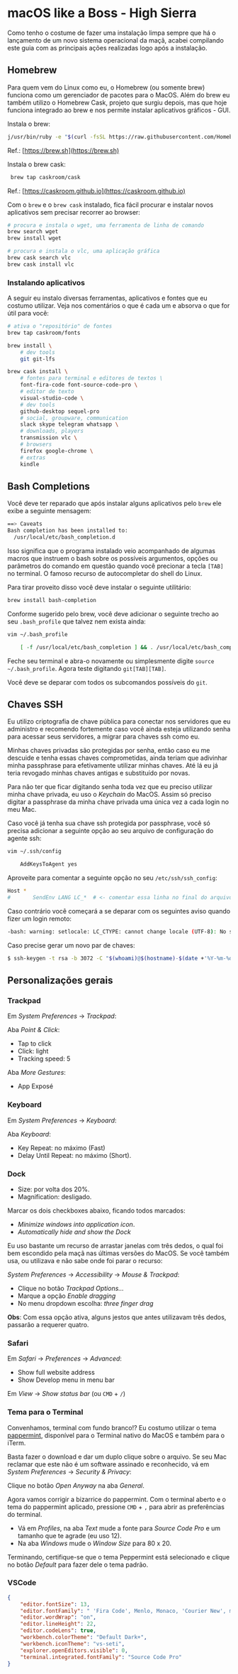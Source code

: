 # macOS like a Boss - High Sierra

Como tenho o costume de fazer uma instalação limpa sempre que há o lançamento de um novo sistema operacional da maçã, acabei compilando este guia com as principais ações realizadas logo após a instalação.




## Homebrew

Para quem vem do Linux como eu, o Homebrew (ou somente brew) funciona como um gerenciador de pacotes para o MacOS. Além do brew eu também utilizo o Homebrew Cask, projeto que surgiu depois, mas que hoje funciona integrado ao brew e nos permite instalar aplicativos gráficos - GUI.

Instala o brew:

```bash
j/usr/bin/ruby -e "$(curl -fsSL https://raw.githubusercontent.com/Homebrew/install/master/install)"
```

Ref.: [https://brew.sh](https://brew.sh)

Instala o brew cask:

```bash
 brew tap caskroom/cask
```

 Ref.: [https://caskroom.github.io](https://caskroom.github.io)

Com o `brew` e o `brew cask` instalado, fica fácil procurar e instalar novos aplicativos sem precisar recorrer ao browser:

```bash
# procura e instala o wget, uma ferramenta de linha de comando
brew search wget
brew install wget

# procura e instala o vlc, uma aplicação gráfica
brew cask search vlc
brew cask install vlc

```

### Instalando aplicativos

A seguir eu instalo diversas ferramentas, aplicativos e fontes que eu costumo utilizar. Veja nos comentários o que é cada um e absorva o que for útil para você:

```bash
# ativa o "repositório" de fontes
brew tap caskroom/fonts

brew install \
    # dev tools
    git git-lfs

brew cask install \
    # fontes para terminal e editores de textos \
    font-fira-code font-source-code-pro \
    # editor de texto
    visual-studio-code \
    # dev tools
    github-desktop sequel-pro
    # social, groupware, communication
    slack skype telegram whatsapp \
    # downloads, players
    transmission vlc \
    # browsers
    firefox google-chrome \
    # extras
    kindle

```


## Bash Completions

Você deve ter reparado que após instalar alguns aplicativos pelo `brew` ele exibe a seguinte mensagem:

```bash
==> Caveats
Bash completion has been installed to:
  /usr/local/etc/bash_completion.d
```

Isso significa que o programa instalado veio acompanhado de algumas macros que instruem o bash sobre os possíveis argumentos, opções ou parâmetros do comando em questão quando você precionar a tecla `[TAB]` no terminal. O famoso recurso de autocompletar do shell do Linux.

Para tirar proveito disso você deve instalar o seguinte utilitário:

```bash
brew install bash-completion
```

Conforme sugerido pelo brew, você deve adicionar o seguinte trecho ao seu `.bash_profile` que talvez nem exista ainda:

```bash
vim ~/.bash_profile

    [ -f /usr/local/etc/bash_completion ] && . /usr/local/etc/bash_completion

```

Feche seu terminal e abra-o novamente ou simplesmente digite `source ~/.bash_profile`.
Agora teste digitando `git[TAB][TAB]`. 

Você deve se deparar com todos os subcomandos possíveis do `git`.




## Chaves SSH

Eu utilizo criptografia de chave pública para conectar nos servidores que eu administro e recomendo fortemente caso você ainda esteja utilizando senha para acessar seus servidores, a migrar para chaves ssh como eu.

Minhas chaves privadas são protegidas por senha, então caso eu me descuide e tenha essas chaves comprometidas, ainda teriam que adivinhar minha passphrase para efetivamente utilizar minhas chaves. Até lá eu já teria revogado minhas chaves antigas e substituído por novas.

Para não ter que ficar digitando senha toda vez que eu preciso utilizar minha chave privada, eu uso o _Keychain_ do MacOS. Assim só preciso digitar a passphrase da minha chave privada uma única vez a cada login no meu Mac.

Caso você já tenha sua chave ssh protegida por passphrase, você só precisa adicionar a seguinte opção ao seu arquivo de configuração do agente ssh:

```bash
vim ~/.ssh/config

    AddKeysToAgent yes
```

Aproveite para comentar a seguinte opção no seu `/etc/ssh/ssh_config`:

```bash
Host *
#       SendEnv LANG LC_*  # <- comentar essa linha no final do arquivo
```

Caso contrário você começará a se deparar com os seguintes aviso quando fizer um login remoto:

```bash
-bash: warning: setlocale: LC_CTYPE: cannot change locale (UTF-8): No such file or directory

```

Caso precise gerar um novo par de chaves:

```bash
$ ssh-keygen -t rsa -b 3072 -C "$(whoami)@$(hostname)-$(date +'%Y-%m-%d')"
```


## Personalizações gerais


### Trackpad

Em _System Preferences_ -> _Trackpad_:

Aba _Point & Click_:
- Tap to click
- Click: light
- Tracking speed: 5

Aba _More Gestures_:
- App Exposé


### Keyboard

Em _System Preferences_ -> _Keyboard_:

Aba _Keyboard_:
- Key Repeat: no máximo (Fast)
- Delay Until Repeat: no máximo (Short).


### Dock

- Size: por volta dos 20%.
- Magnification: desligado.

Marcar os dois checkboxes abaixo, ficando todos marcados:
- _Minimize windows into application icon_.
- _Automatically hide and show the Dock_

Eu uso bastante um recurso de arrastar janelas com três dedos, o qual foi bem escondido pela maçã nas últimas versões do MacOS. Se você também usa, ou utilizava e não sabe onde foi parar o recurso:

_System Preferences_ -> _Accessibility_ -> _Mouse & Trackpad_:
- Clique no botão _Trackpad Options..._
- Marque a opção _Enable dragging_
- No menu dropdown escolha: _three finger drag_

**Obs**: Com essa opção ativa, alguns jestos que antes utilizavam três dedos, passarão a requerer quatro.


### Safari

Em _Safari_ -> _Preferences_ -> _Advanced_:
- Show full website address
- Show Develop menu in menu bar

Em _View_ -> _Show status bar_ (ou `CMD` + `/`)


### Tema para o Terminal

Convenhamos, terminal com fundo branco!? Eu costumo utilizar o tema [pappermint](https://noahfrederick.com/log/lion-terminal-theme-peppermint), disponível para o Terminal nativo do MacOS e também para o iTerm.

Basta fazer o download e dar um duplo clique sobre o arquivo. Se seu Mac reclamar que este não é um software assinado e reconhecido, vá em _System Preferences_ -> _Security & Privacy_:

Clique no botão _Open Anyway_ na aba _General_.

Agora vamos corrigir a bizarrice do pappermint. Com o terminal aberto e o tema do pappermint aplicado, pressione `CMD` + `,` para abrir as preferências do terminal.

- Vá em _Profiles_, na aba _Text_ mude a fonte para _Source Code Pro_ e um tamanho que te agrade (eu uso 12).
- Na aba _Windows_ mude o _Window Size_ para 80 x 20.

Terminando, certifique-se que o tema Peppermint está selecionado e clique no botão _Default_ para fazer dele o tema padrão.

### VSCode

```json
{
    "editor.fontSize": 13,
    "editor.fontFamily": " 'Fira Code', Menlo, Monaco, 'Courier New', monospace",
    "editor.wordWrap": "on",
    "editor.lineHeight": 22,
    "editor.codeLens": true,
    "workbench.colorTheme": "Default Dark+",
    "workbench.iconTheme": "vs-seti",
    "explorer.openEditors.visible": 0,
    "terminal.integrated.fontFamily": "Source Code Pro"
}
```


